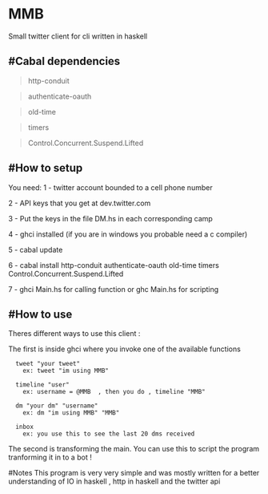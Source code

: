 # MMB
Small twitter client for cli written in haskell


#Cabal dependencies 
-----------------------------------------------------------------------
>http-conduit

>authenticate-oauth 

>old-time

>timers 

>Control.Concurrent.Suspend.Lifted

#How to setup
-------------------------------------------------------------------------
 You need:
  1 - twitter account bounded to a cell phone number 
  
  2 - API keys that you get at dev.twitter.com
  
  3 - Put the keys in the file DM.hs in each corresponding camp 
  
  4 - ghci installed (if you are in windows you probable need a c compiler) 
  
  5 - cabal update 
  
  6 - cabal install http-conduit authenticate-oauth old-time timers Control.Concurrent.Suspend.Lifted
  
  7 - ghci Main.hs for calling function  or ghc Main.hs for scripting 

#How to use 
----------------------------------------------------------------------------
Theres different ways to use this client :
 
  The first is inside ghci where you invoke one of the available functions
      
      tweet "your tweet"
        ex: tweet "im using MMB"
         
      timeline "user"
        ex: username = @MMB  , then you do , timeline "MMB"
        
      dm "your dm" "username"
        ex: dm "im using MMB" "MMB"
        
      inbox  
        ex: you use this to see the last 20 dms received
        
  
  The second is transforming the main. 
  You can use this to script the program tranforming it in to a bot !
  
  
  

#Notes
This program is very very simple and was mostly written for a better understanding of IO in haskell , http in haskell and the twitter api

